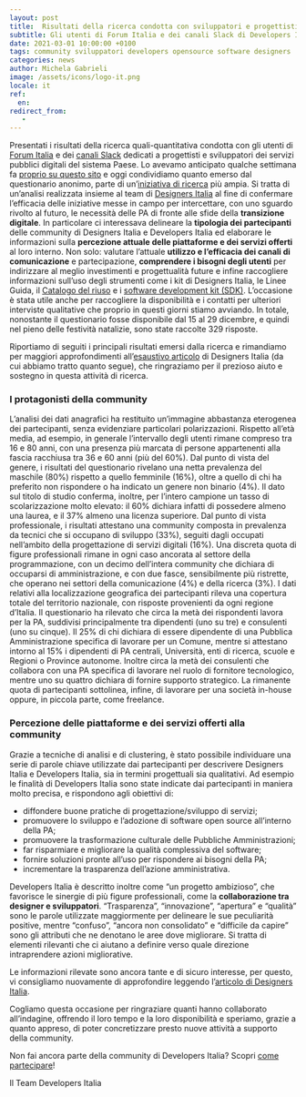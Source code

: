 ```yaml
---
layout: post
title:  Risultati della ricerca condotta con sviluppatori e progettisti di servizi pubblici digitali
subtitle: Gli utenti di Forum Italia e dei canali Slack di Developers Italia e Designers Italia al centro della nostra indagine.
date: 2021-03-01 10:00:00 +0100
tags: community sviluppatori developers opensource software designers
categories: news
author: Michela Gabrieli
image: /assets/icons/logo-it.png
locale: it
ref:
  en:
redirect_from:
   -
---
```


Presentati i risultati della ricerca quali-quantitativa condotta con gli utenti
di [Forum Italia](https://forum.italia.it) e dei [canali Slack](https://app.slack.com/client/T6C27AXE0#/) dedicati a progettisti e sviluppatori dei
servizi pubblici digitali del sistema Paese. Lo avevamo anticipato qualche
settimana fa [proprio su questo
sito](https://developers.italia.it/it/news/2020/12/15/al-via-survey-community)
e oggi condividiamo quanto emerso dal questionario anonimo, parte di
un’[iniziativa di
ricerca](https://medium.com/designers-italia/lavori-in-corso-designers-italia-si-mette-in-gioco-e-riparte-dalla-ricerca-f52884752bd)
più ampia.
Si tratta di un’analisi realizzata insieme al team di [Designers
Italia](https://designers.italia.it/) al fine di confermare l’efficacia delle
iniziative messe in campo per intercettare, con uno sguardo rivolto al futuro,
le necessità delle PA di fronte alle sfide della **transizione digitale**.
In particolare ci interessava delineare la **tipologia dei partecipanti** delle
community di Designers Italia e Developers Italia ed elaborare le informazioni
sulla **percezione attuale delle piattaforme e dei servizi offerti** al loro
interno. Non solo: valutare l’attuale **utilizzo e l’efficacia dei canali di
comunicazione** e partecipazione, **comprendere i bisogni degli utenti** per
indirizzare al meglio investimenti e progettualità future e infine raccogliere
informazioni sull’uso degli strumenti come i kit di Designers Italia, le Linee
Guida, il [Catalogo del riuso](https://developers.italia.it/it/software)
e i [software development kit
(SDK)](https://developers.italia.it/it/piattaforme). L’occasione è stata utile
anche per raccogliere la disponibilità e i contatti per ulteriori interviste
qualitative che proprio in questi giorni stiamo avviando.
In totale, nonostante il questionario fosse disponibile dal 15 al 29 dicembre,
e quindi nel pieno delle festività natalizie, sono state raccolte 329 risposte.

Riportiamo di seguiti i principali risultati emersi dalla ricerca e rimandiamo
per maggiori approfondimenti all’[esaustivo articolo](https://medium.com/designers-italia/dietro-le-quinte-del-sito-mid-dalla-ricerca-alla-pubblicazione-online-655a6e439a76) di Designers Italia (da cui
abbiamo tratto quanto segue), che ringraziamo per il prezioso aiuto e sostegno
in questa attività di ricerca.

### I protagonisti della community

L’analisi dei dati anagrafici ha restituito un’immagine abbastanza eterogenea
dei partecipanti, senza evidenziare particolari polarizzazioni. Rispetto
all’età media, ad esempio, in generale l’intervallo degli utenti rimane
compreso tra 16 e 80 anni, con una presenza più marcata di persone appartenenti
alla fascia racchiusa tra 36 e 60 anni (più del 60%).
Dal punto di vista del genere, i risultati del questionario rivelano una netta
prevalenza del maschile (80%) rispetto a quello femminile (16%), oltre a quello
di chi ha preferito non rispondere o ha indicato un genere non binario (4%). Il
dato sul titolo di studio conferma, inoltre, per l’intero campione un tasso di
scolarizzazione molto elevato: il 60% dichiara infatti di possedere almeno una
laurea, e il 37% almeno una licenza superiore.
Dal punto di vista professionale, i risultati attestano una community composta
in prevalenza da tecnici che si occupano di sviluppo (33%), seguiti dagli
occupati nell’ambito della progettazione di servizi digitali (16%). Una
discreta quota di figure professionali rimane in ogni caso ancorata al settore
della programmazione, con un decimo dell’intera community che dichiara di
occuparsi di amministrazione, e con due fasce, sensibilmente più ristrette, che
operano nei settori della comunicazione (4%) e della ricerca (3%). I dati
relativi alla localizzazione geografica dei partecipanti rileva una copertura
totale del territorio nazionale, con risposte provenienti da ogni regione
d’Italia.
Il questionario ha rilevato che circa la metà dei rispondenti lavora per la PA,
suddivisi principalmente tra dipendenti (uno su tre) e consulenti (uno su
cinque). Il 25% di chi dichiara di essere dipendente di una Pubblica
Amministrazione specifica di lavorare per un Comune, mentre si attestano
intorno al 15% i dipendenti di PA centrali, Università, enti di ricerca, scuole
e Regioni o Province autonome. Inoltre circa la metà dei consulenti che
collabora con una PA specifica di lavorare nel ruolo di fornitore tecnologico,
mentre uno su quattro dichiara di fornire supporto strategico. La rimanente
quota di partecipanti sottolinea, infine, di lavorare per una società in-house
oppure, in piccola parte, come freelance.

### Percezione delle piattaforme e dei servizi offerti alla community

Grazie a tecniche di analisi e di clustering, è stato possibile individuare una
serie di parole chiave utilizzate dai partecipanti per descrivere Designers
Italia e Developers Italia, sia in termini progettuali sia qualitativi. Ad
esempio le finalità di Developers Italia sono state indicate dai partecipanti
in maniera molto precisa, e rispondono agli obiettivi di:

* diffondere buone pratiche di progettazione/sviluppo di servizi;
* promuovere lo sviluppo e l’adozione di software open source all’interno della PA;
* promuovere la trasformazione culturale delle Pubbliche Amministrazioni;
* far risparmiare e migliorare la qualità complessiva del software;
* fornire soluzioni pronte all’uso per rispondere ai bisogni della PA;
* incrementare la trasparenza dell’azione amministrativa.

Developers Italia è descritto inoltre come “un progetto ambizioso”, che
favorisce le sinergie di più figure professionali, come la **collaborazione tra
designer e sviluppatori**. “Trasparenza”, “innovazione”, “apertura” e “qualità”
sono le parole utilizzate maggiormente per delineare le sue peculiarità
positive, mentre “confuso”, “ancora non consolidato” e “difficile da capire”
sono gli attributi che ne denotano le aree dove migliorare.
Si tratta di elementi rilevanti che ci aiutano a definire verso quale direzione
intraprendere azioni migliorative.

Le informazioni rilevate sono ancora tante e di sicuro interesse, per questo,
vi consigliamo nuovamente di approfondire leggendo l’[articolo di Designers
Italia](https://medium.com/designers-italia/dietro-le-quinte-del-sito-mid-dalla-ricerca-alla-pubblicazione-online-655a6e439a76).

Cogliamo questa occasione per ringraziare quanti hanno collaborato
all’indagine, offrendo il loro tempo e la loro disponibilità e speriamo, grazie
a quanto appreso, di poter concretizzare presto nuove attività a supporto della
community.

Non fai ancora parte della community di Developers Italia? Scopri [come partecipare](https://developers.italia.it/it/come-partecipo)!

Il Team Developers Italia
